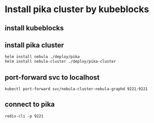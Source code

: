 
# Install pika cluster by kubeblocks

## install kubeblocks


## install pika cluster

```bash
helm install nebula ./deploy/pika
helm install nebula-cluster ./deploy/pika-cluster
```

## port-forward svc to localhost

```
kubectl port-forward svc/nebula-cluster-nebula-graphd 9221:9221
```

## connect to pika
```
redis-cli -p 9221
```
